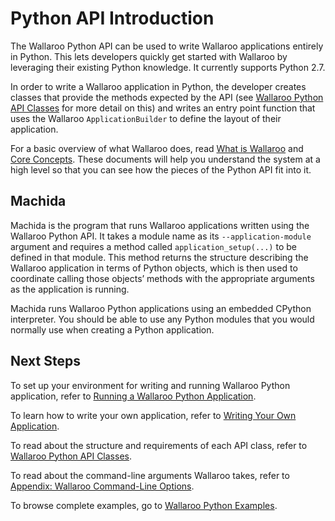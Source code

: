 # Python API Introduction

The Wallaroo Python API can be used to write Wallaroo applications entirely in Python. This lets developers quickly get started with Wallaroo by leveraging their existing Python knowledge. It currently supports Python 2.7.

In order to write a Wallaroo application in Python, the developer creates classes that provide the methods expected by the API (see [Wallaroo Python API Classes](api.md) for more detail on this) and writes an entry point function that uses the Wallaroo `ApplicationBuilder` to define the layout of their application.

For a basic overview of what Wallaroo does, read [What is Wallaroo](/book/what-is-wallaroo.md) and [Core Concepts](/book/core-concepts/intro.md). These documents will help you understand the system at a high level so that you can see how the pieces of the Python API fit into it.

## Machida

Machida is the program that runs Wallaroo applications written using the Wallaroo Python API. It takes a module name as its `--application-module` argument and requires a method called `application_setup(...)` to be defined in that module. This method returns the structure describing the Wallaroo application in terms of Python objects, which is then used to coordinate calling those objects’ methods with the appropriate arguments as the application is running.

Machida runs Wallaroo Python applications using an embedded CPython interpreter. You should be able to use any Python modules that you would normally use when creating a Python application.

## Next Steps

To set up your environment for writing and running Wallaroo Python application, refer to [Running a Wallaroo Python Application](running-a-wallaroo-python-application.md).

To learn how to write your own application, refer to [Writing Your Own Application](writing-your-own-application.md).

To read about the structure and requirements of each API class, refer to [Wallaroo Python API Classes](api.md).

To read about the command-line arguments Wallaroo takes, refer to [Appendix: Wallaroo Command-Line Options](/book/appendix/wallaroo-command-line-options.md).

To browse complete examples, go to [Wallaroo Python Examples](https://github.com/WallarooLabs/wallaroo/tree/release-0.1.0-rc3/examples/python).
